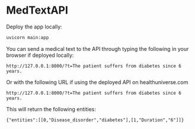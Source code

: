 # MedTextAPI

Deploy the app locally:

```bash
uvicorn main:app
```

You can send a medical text to the API through typing the following in your browser if deployed locally:

```
http://127.0.0.1:8000/?t=The patient suffers from diabetes since 6 years.
```

Or with the following URL if using the deployed API on healthuniverse.com

```
http://127.0.0.1:8000/?t=The patient suffers from diabetes since 6 years.
```

This will return the following entities:

`{"entities":[[0,"Disease_disorder","diabetes"],[1,"Duration","6"]]}`
